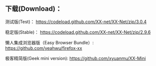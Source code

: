 
## 下载(Download)：
测试版(Test)：
https://codeload.github.com/XX-net/XX-Net/zip/3.0.4

稳定版(Stable)：
https://codeload.github.com/XX-net/XX-Net/zip/2.9.6

懒人集成浏览器版（Easy Browser Bundle）:
https://github.com/yeahwu/firefox-xx

极客精简版(Geek mini version):
https://github.com/xyuanmu/XX-Mini
